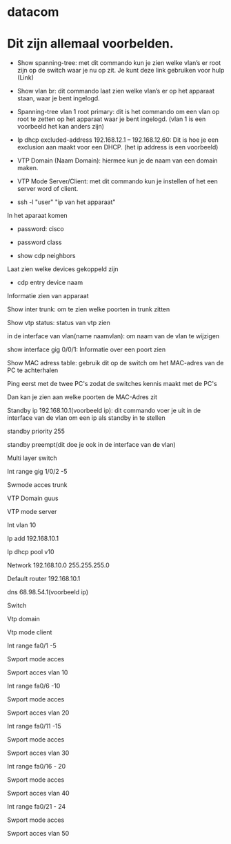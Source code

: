 # datacom


# Dit zijn allemaal voorbelden.
- Show spanning-tree: met dit commando kun je zien welke vlan’s er root zijn op de switch waar je nu op zit. Je kunt deze link gebruiken voor hulp (Link)
 
- Show vlan br: dit commando laat zien welke vlan’s er op het apparaat staan, waar je bent ingelogd.
 
- Spanning-tree vlan 1 root primary: dit is het commando om een vlan op root te zetten op het apparaat waar je bent ingelogd. (vlan 1 is een voorbeeld het kan anders zijn)
 
- Ip dhcp excluded-address 192.168.12.1 – 192.168.12.60: Dit is hoe je een exclusion aan maakt voor een DHCP. (het ip address is een voorbeeld)
 
- VTP Domain (Naam Domain): hiermee kun je de naam van een domain maken.
 
- VTP Mode Server/Client: met dit commando kun je instellen of het een server word of client.
 
- ssh -l "user"  "ip van het apparaat"

In het aparaat komen
 
- password: cisco
 
- password class
 
- show cdp neighbors

Laat zien welke devices gekoppeld zijn
 
- cdp entry device naam

Informatie zien van apparaat
 
Show inter trunk: om te zien welke poorten in trunk zitten
 
Show vtp status: status van vtp zien
 
in de interface van vlan(name naamvlan): om naam van de vlan te wijzigen
 
show interface gig 0/0/1: Informatie over een poort zien
 
Show MAC adress table: gebruik dit op de switch om het MAC-adres van de PC te achterhalen
 
Ping eerst met de twee PC's zodat de switches kennis maakt met de PC's

Dan kan je zien aan welke poorten de MAC-Adres zit
 
Standby ip 192.168.10.1(voorbeeld ip): dit commando voer je uit in de interface van de vlan om een ip als standby in te stellen
 
standby priority 255

standby preempt(dit doe je ook in de interface van de vlan)
 
 
 
Multi layer switch
 
Int range gig 1/0/2 -5
 
Swmode acces trunk
 
VTP Domain guus
 
VTP mode server
 
Int vlan 10
 
Ip add 192.168.10.1
 
Ip dhcp pool v10
 
Network 192.168.10.0 255.255.255.0
 
Default router 192.168.10.1
 
dns 68.98.54.1(voorbeeld ip)
 
 
Switch
 
Vtp domain
 
Vtp mode client
 
Int range fa0/1 -5
 
Swport mode acces
 
Swport acces vlan 10
 
Int range fa0/6 -10
 
Swport mode acces
 
Swport acces vlan 20
 
Int range fa0/11 -15
 
Swport mode acces
 
Swport acces vlan 30
 
Int range fa0/16 - 20
 
Swport mode acces
 
Swport acces vlan 40
 
Int range fa0/21 - 24
 
Swport mode acces
 
Swport acces vlan 50
